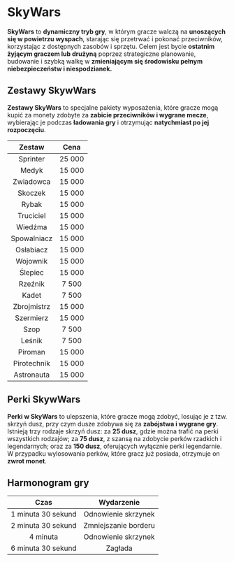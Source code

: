 # SkyWars

**SkyWars** to **dynamiczny tryb gry**, w którym gracze walczą na **unoszących się w powietrzu wyspach**, starając się przetrwać i pokonać przeciwników, korzystając z dostępnych zasobów i sprzętu. Celem jest bycie **ostatnim żyjącym graczem lub drużyną** poprzez strategiczne planowanie, budowanie i szybką walkę w **zmieniającym się środowisku pełnym niebezpieczeństw i niespodzianek.**

## Zestawy SkywWars

**Zestawy SkyWars** to specjalne pakiety wyposażenia, które gracze mogą kupić za monety zdobyte za **zabicie przeciwników i wygrane mecze**, wybierając je podczas **ładowania gry** i otrzymując **natychmiast po jej rozpoczęciu**.

|   Zestaw    |   Cena   |
|:-----------:|:--------:|
|  Sprinter   |  25 000  |
|    Medyk    |  15 000  |
|  Zwiadowca  |  15 000  |
|   Skoczek   |  15 000  |
|    Rybak    |  15 000  |
|  Truciciel  |  15 000  |
|   Wiedźma   |  15 000  |
| Spowalniacz |  15 000  |
|  Osłabiacz  |  15 000  |
|  Wojownik   |  15 000  |
|   Ślepiec   |  15 000  |
|   Rzeźnik   |  7 500   |
|    Kadet    |  7 500   |
| Zbrojmistrz |  15 000  |
|  Szermierz  |  15 000  |
|    Szop     |  7 500   |
|   Leśnik    |  7 500   |
|   Piroman   |  15 000  |
| Pirotechnik |  15 000  |
| Astronauta  |  15 000  |

## Perki SkywWars

**Perki w SkyWars** to ulepszenia, które gracze mogą zdobyć, losując je z tzw. skrzyń dusz, przy czym dusze zdobywa się za **zabójstwa i wygrane gry**. Istnieją trzy rodzaje skrzyń dusz: 
za **25 dusz**, gdzie można trafić na perki wszystkich rodzajów; 
za **75 dusz**, z szansą na zdobycie perków rzadkich i legendarnych; 
oraz za **150 dusz**, oferujących wyłącznie perki legendarnie. 
W przypadku wylosowania perków, które gracz już posiada, otrzymuje on **zwrot monet**.

## Harmonogram gry

|        Czas        |      Wydarzenie      |
|:------------------:|:--------------------:|
| 1 minuta 30 sekund | Odnowienie skrzynek  |
| 2 minuta 30 sekund | Zmniejszanie borderu |
|      4 minuta      | Odnowienie skrzynek  |
| 6 minuta 30 sekund |       Zagłada        |
